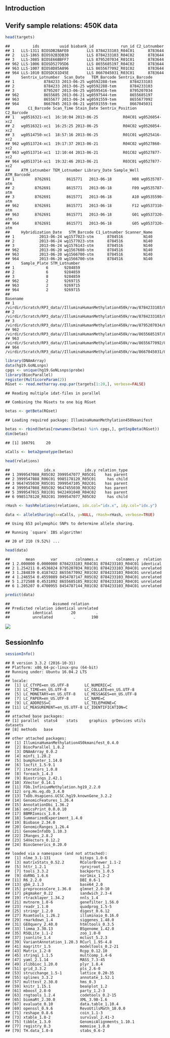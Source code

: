 Introduction
------------

Verify sample relations: 450K data
----------------------------------

``` r
head(targets)
```

    ##          ids         uuid biobank_id            run_id C2_Lotnumber
    ## 1   LLS-1311 BIOSDB2BAFE0        LLS 8784233103_R04C01      8783644
    ## 2   LLS-1865 BIOS92B3DB30        LLS 8784233103_R04C02      8783644
    ## 3   LLS-3085 BIOSE66BBFF7        LLS 8795207034_R01C01      8783644
    ## 962 LLS-1006 BIOSD52795D6        LLS 8655685197_R04C02      8783644
    ## 963 LLS-1007 BIOS8D85A896        LLS 8655677092_R01C02      8783644
    ## 964 LLS-1010 BIOSDC61D45E        LLS 8667045031_R03C01      8783644
    ##     Sentrix_Lotnumber  Scan_Date   TEM_Barcode Sentrix_Barcode
    ## 1             8784233 2013-06-25 wg0592288-tem      8784233103
    ## 2             8784233 2013-06-25 wg0592288-tem      8784233103
    ## 3             8795207 2013-06-25 wg0595416-tem      8795207034
    ## 962           8655685 2013-06-21 wg0597544-tem      8655685197
    ## 963           8655677 2013-06-24 wg0591559-tem      8655677092
    ## 964           8667045 2013-06-21 wg0591559-tem      8667045031
    ##        C1_Barcode Scan_Time Stain_Date Sentrix_Position    C2_Barcode
    ## 1   wg0516321-xc1  16:10:04 2013-06-25           R04C01 wg0526054-xc2
    ## 2   wg0516321-xc1  16:25:25 2013-06-25           R04C02 wg0526054-xc2
    ## 3   wg0514750-xc1  18:57:16 2013-06-25           R01C01 wg0525416-xc2
    ## 962 wg0513724-xc1  19:17:37 2013-06-21           R04C02 wg0527860-xc2
    ## 963 wg0513714-xc1  12:10:44 2013-06-21           R01C02 wg0527877-xc2
    ## 964 wg0513714-xc1  19:32:46 2013-06-21           R03C01 wg0527877-xc2
    ##     ATM_Lotnumber TEM_Lotnumber Library_Date Sample_Well   ATM_Barcode
    ## 1         8762691       8615771   2013-06-18         H08 wg0535787-atm
    ## 2         8762691       8615771   2013-06-18         F09 wg0535787-atm
    ## 3         8762691       8615771   2013-06-18         A10 wg0535590-atm
    ## 962       8762691       8615771   2013-06-18         F12 wg0537310-atm
    ## 963       8762691       8615771   2013-06-18         G01 wg0537320-atm
    ## 964       8762691       8615771   2013-06-18         G05 wg0537320-atm
    ##     Hybridization_Date   STM_Barcode C1_Lotnumber Scanner_Name
    ## 1           2013-06-24 wg1577023-stm      8784516         N140
    ## 2           2013-06-24 wg1577023-stm      8784516         N140
    ## 3           2013-06-24 wg1576143-stm      8784516         N140
    ## 962         2013-06-20 wg1567608-stm      8784516         N140
    ## 963         2013-06-20 wg1566700-stm      8784516         N140
    ## 964         2013-06-20 wg1566700-stm      8784516         N140
    ##     Sample_Plate STM_Lotnumber
    ## 1              6       9284859
    ## 2              6       9284859
    ## 3              8       9284859
    ## 962            2       9269715
    ## 963            2       9269715
    ## 964            2       9269715
    ##                                                                                    Basename
    ## 1   /virdir/Scratch/RP3_data//IlluminaHumanMethylation450k/raw/8784233103/8784233103_R04C01
    ## 2   /virdir/Scratch/RP3_data//IlluminaHumanMethylation450k/raw/8784233103/8784233103_R04C02
    ## 3   /virdir/Scratch/RP3_data//IlluminaHumanMethylation450k/raw/8795207034/8795207034_R01C01
    ## 962 /virdir/Scratch/RP3_data//IlluminaHumanMethylation450k/raw/8655685197/8655685197_R04C02
    ## 963 /virdir/Scratch/RP3_data//IlluminaHumanMethylation450k/raw/8655677092/8655677092_R01C02
    ## 964 /virdir/Scratch/RP3_data//IlluminaHumanMethylation450k/raw/8667045031/8667045031_R03C01

``` r
library(DNAmArray)
data(hg19.GoNLsnps)
cpgs <- unique(hg19.GoNLsnps$probe)
library(BiocParallel)
register(MulticoreParam(2))
RGset <- read.metharray.exp.par(targets[1:20,], verbose=FALSE)
```

    ## Reading multiple idat-files in parallel

    ## Combining the RGsets to one big RGset

``` r
betas <- getBeta(RGset)
```

    ## Loading required package: IlluminaHumanMethylation450kmanifest

``` r
betas <- rbind(betas[rownames(betas) %in% cpgs,], getSnpBeta(RGset))
dim(betas)
```

    ## [1] 160791     20

``` r
xCalls <- beta2genotype(betas)
```

``` r
head(relations)
```

    ##               idx.x             idx.y relation_type
    ## 1 3999547088_R05C02 3999547077_R05C01    has parent
    ## 2 3999547088_R06C01 9985178120_R05C01     has child
    ## 3 9647455030_R05C01 3999547105_R02C01    has parent
    ## 4 3999547088_R05C02 9647455030_R03C02    has parent
    ## 5 3999547015_R01C01 9422491040_R04C02    has parent
    ## 6 9985178120_R02C01 3999547077_R05C02     has child

``` r
rHash <- hashRelations(relations, idx.col="idx.x", idy.col="idx.y")
```

``` r
data <- alleleSharing(x=xCalls, y=NULL, rHash=rHash, verbose=TRUE)
```

    ## Using 653 polymophic SNPs to determine allele sharing.

    ## Running `square` IBS algorithm!

    ## 20 of 210 (9.52%) ...

``` r
head(data)
```

    ##       mean       var        colnames.x        colnames.y  relation
    ## 1 2.000000 0.0000000 8784233103_R04C01 8784233103_R04C01 identical
    ## 2 1.254211 0.4536824 8795207034_R01C01 8784233103_R04C01 unrelated
    ## 3 1.284839 0.4187422 8655677092_R01C02 8784233103_R04C01 unrelated
    ## 4 1.246554 0.4559889 8454787147_R05C02 8784233103_R04C01 unrelated
    ## 5 1.272588 0.4531892 8655685185_R01C02 8784233103_R04C01 unrelated
    ## 6 1.205207 0.4700955 8454787144_R01C02 8784233103_R04C01 unrelated

``` r
predict(data)
```

    ##                   Assumed relation
    ## Predicted relation identical unrelated
    ##          identical        20         .
    ##          unrelated         .       190

![](omicsPrint_files/figure-markdown_github/allelesharing-1.png)

SessionInfo
-----------

``` r
sessionInfo()
```

    ## R version 3.3.2 (2016-10-31)
    ## Platform: x86_64-pc-linux-gnu (64-bit)
    ## Running under: Ubuntu 16.04.2 LTS
    ## 
    ## locale:
    ##  [1] LC_CTYPE=en_US.UTF-8       LC_NUMERIC=C              
    ##  [3] LC_TIME=en_US.UTF-8        LC_COLLATE=en_US.UTF-8    
    ##  [5] LC_MONETARY=en_US.UTF-8    LC_MESSAGES=en_US.UTF-8   
    ##  [7] LC_PAPER=en_US.UTF-8       LC_NAME=C                 
    ##  [9] LC_ADDRESS=C               LC_TELEPHONE=C            
    ## [11] LC_MEASUREMENT=en_US.UTF-8 LC_IDENTIFICATION=C       
    ## 
    ## attached base packages:
    ## [1] parallel  stats4    stats     graphics  grDevices utils     datasets 
    ## [8] methods   base     
    ## 
    ## other attached packages:
    ##  [1] IlluminaHumanMethylation450kmanifest_0.4.0
    ##  [2] BiocParallel_1.8.2                        
    ##  [3] DNAmArray_0.0.2                           
    ##  [4] minfi_1.20.2                              
    ##  [5] bumphunter_1.14.0                         
    ##  [6] locfit_1.5-9.1                            
    ##  [7] iterators_1.0.8                           
    ##  [8] foreach_1.4.3                             
    ##  [9] Biostrings_2.42.1                         
    ## [10] XVector_0.14.1                            
    ## [11] FDb.InfiniumMethylation.hg19_2.2.0        
    ## [12] org.Hs.eg.db_3.4.0                        
    ## [13] TxDb.Hsapiens.UCSC.hg19.knownGene_3.2.2   
    ## [14] GenomicFeatures_1.26.4                    
    ## [15] AnnotationDbi_1.36.2                      
    ## [16] omicsPrint_0.0.0.10                       
    ## [17] BBMRIomics_1.0.4                          
    ## [18] SummarizedExperiment_1.4.0                
    ## [19] Biobase_2.34.0                            
    ## [20] GenomicRanges_1.26.4                      
    ## [21] GenomeInfoDb_1.10.3                       
    ## [22] IRanges_2.8.2                             
    ## [23] S4Vectors_0.12.2                          
    ## [24] BiocGenerics_0.20.0                       
    ## 
    ## loaded via a namespace (and not attached):
    ##  [1] nlme_3.1-131             bitops_1.0-6            
    ##  [3] matrixStats_0.52.2       RColorBrewer_1.1-2      
    ##  [5] httr_1.2.1               rprojroot_1.2           
    ##  [7] tools_3.3.2              backports_1.0.5         
    ##  [9] doRNG_1.6.6              nor1mix_1.2-2           
    ## [11] R6_2.2.0                 DBI_0.6-1               
    ## [13] gbm_2.1.3                base64_2.0              
    ## [15] preprocessCore_1.36.0    glmnet_2.0-10           
    ## [17] pkgmaker_0.22            sandwich_2.3-4          
    ## [19] rtracklayer_1.34.2       nnls_1.4                
    ## [21] mvtnorm_1.0-6            genefilter_1.56.0       
    ## [23] readr_1.1.0              quadprog_1.5-5          
    ## [25] stringr_1.2.0            digest_0.6.12           
    ## [27] Rsamtools_1.26.2         illuminaio_0.16.0       
    ## [29] rmarkdown_1.4            siggenes_1.48.0         
    ## [31] GEOquery_2.40.0          htmltools_0.3.5         
    ## [33] limma_3.30.13            BSgenome_1.42.0         
    ## [35] RSQLite_1.1-2            zoo_1.8-0               
    ## [37] jsonlite_1.4             mclust_5.2.3            
    ## [39] VariantAnnotation_1.20.3 RCurl_1.95-4.8          
    ## [41] magrittr_1.5             modeltools_0.2-21       
    ## [43] Matrix_1.2-8             Rcpp_0.12.10            
    ## [45] stringi_1.1.5            multcomp_1.4-6          
    ## [47] yaml_2.1.14              MASS_7.3-45             
    ## [49] zlibbioc_1.20.0          plyr_1.8.4              
    ## [51] grid_3.3.2               pls_2.6-0               
    ## [53] strucchange_1.5-1        lattice_0.20-35         
    ## [55] splines_3.3.2            annotate_1.52.1         
    ## [57] multtest_2.30.0          hms_0.3                 
    ## [59] knitr_1.15.1             beanplot_1.2            
    ## [61] mboost_2.8-0             party_1.2-3             
    ## [63] rngtools_1.2.4           codetools_0.2-15        
    ## [65] biomaRt_2.30.0           XML_3.98-1.6            
    ## [67] evaluate_0.10            data.table_1.10.4       
    ## [69] openssl_0.9.6            RevoUtilsMath_10.0.0    
    ## [71] reshape_0.8.6            coin_1.1-3              
    ## [73] xtable_1.8-2             survival_2.41-3         
    ## [75] tibble_1.3.0             GenomicAlignments_1.10.1
    ## [77] registry_0.3             memoise_1.0.0           
    ## [79] TH.data_1.0-8            stabs_0.6-2

